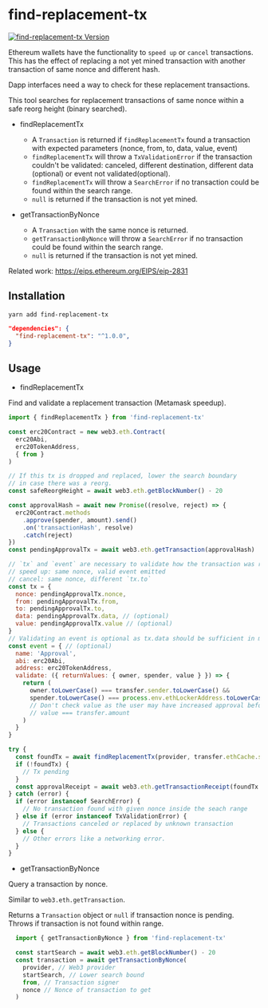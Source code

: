find-replacement-tx
===================

<a href="https://www.npmjs.com/package/find-replacement-tx"><img alt="find-replacement-tx Version" src="https://img.shields.io/npm/v/find-replacement-tx"></a>

Ethereum wallets have the functionality to `speed up` or `cancel` transactions. This has the effect of replacing a not yet mined transaction with another transaction of same nonce and different hash.

Dapp interfaces need a way to check for these replacement transactions.

This tool searches for replacement transactions of same nonce within a safe reorg height (binary searched).

* findReplacementTx
  - A `Transaction` is returned if `findReplacementTx` found a transaction with expected parameters (nonce, from, to, data, value, event)
  - `findReplacementTx` will throw a `TxValidationError` if the transaction couldn't be validated: canceled, different destination, different data (optional) or event not validated(optional).
  - `findReplacementTx` will throw a `SearchError` if no transaction could be found within the search range.
  - `null` is returned if the transaction is not yet mined.

* getTransactionByNonce
  - A `Transaction` with the same nonce is returned.
  - `getTransactionByNonce` will throw a `SearchError` if no transaction could be found within the search range.
  - `null` is returned if the transaction is not yet mined.

Related work: https://eips.ethereum.org/EIPS/eip-2831

Installation
------------

```shell
yarn add find-replacement-tx
```

```json
"dependencies": {
  "find-replacement-tx": "^1.0.0",
}
```

Usage
-----
* findReplacementTx

Find and validate a replacement transaction (Metamask speedup).
```js
import { findReplacementTx } from 'find-replacement-tx'

const erc20Contract = new web3.eth.Contract(
  erc20Abi,
  erc20TokenAddress,
  { from }
)

// If this tx is dropped and replaced, lower the search boundary
// in case there was a reorg.
const safeReorgHeight = await web3.eth.getBlockNumber() - 20

const approvalHash = await new Promise((resolve, reject) => {
  erc20Contract.methods
    .approve(spender, amount).send()
    .on('transactionHash', resolve)
    .catch(reject)
})
const pendingApprovalTx = await web3.eth.getTransaction(approvalHash)

// `tx` and `event` are necessary to validate how the transaction was replaced:
// speed up: same nonce, valid event emitted
// cancel: same nonce, different `tx.to`
const tx = {
  nonce: pendingApprovalTx.nonce,
  from: pendingApprovalTx.from,
  to: pendingApprovalTx.to,
  data: pendingApprovalTx.data, // (optional)
  value: pendingApprovalTx.value // (optional)
}
// Validating an event is optional as tx.data should be sufficient in most cases.
const event = { // (optional)
  name: 'Approval',
  abi: erc20Abi,
  address: erc20TokenAddress,
  validate: ({ returnValues: { owner, spender, value } }) => {
    return (
      owner.toLowerCase() === transfer.sender.toLowerCase() &&
      spender.toLowerCase() === process.env.ethLockerAddress.toLowerCase()
      // Don't check value as the user may have increased approval before signing.
      // value === transfer.amount
    )
  }
}

try {
  const foundTx = await findReplacementTx(provider, transfer.ethCache.safeReorgHeight, tx, event)
  if (!foundTx) {
    // Tx pending
  }
  const approvalReceipt = await web3.eth.getTransactionReceipt(foundTx.hash)
} catch (error) {
  if (error instanceof SearchError) {
    // No transaction found with given nonce inside the seach range
  } else if (error instanceof TxValidationError) {
    // Transactions canceled or replaced by unknown transaction
  } else {
    // Other errors like a networking error.
  }
}
```

* getTransactionByNonce

Query a transaction by nonce.

Similar to `web3.eth.getTransaction`.

Returns a `Transaction` object or `null` if transaction nonce is pending. Throws if transaction is not found within range.

```js
  import { getTransactionByNonce } from 'find-replacement-tx'

  const startSearch = await web3.eth.getBlockNumber() - 20
  const transaction = await getTransactionByNonce(
    provider, // Web3 provider
    startSearch, // Lower search bound
    from, // Transaction signer
    nonce // Nonce of transaction to get
  )
```
